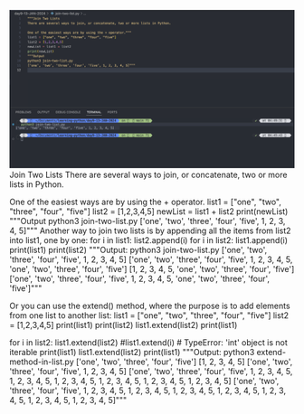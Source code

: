 ![alt text](image.png)
Join Two Lists
There are several ways to join, or concatenate, two or more lists in Python.

One of the easiest ways are by using the + operator.
list1 = ["one", "two", "three", "four", "five"]
list2 = [1,2,3,4,5]
newList = list1 + list2
print(newList)
"""Output
python3 join-two-list.py
['one', 'two', 'three', 'four', 'five', 1, 2, 3, 4, 5]"""
Another way to join two lists is by appending all the items from list2 into list1, one by one:
for i in list1:
list2.append(i)
for i in list2:
list1.append(i)
print(list1)
print(list2)
"""Output:
python3 join-two-list.py
['one', 'two', 'three', 'four', 'five', 1, 2, 3, 4, 5]
['one', 'two', 'three', 'four', 'five', 1, 2, 3, 4, 5, 'one', 'two', 'three', 'four', 'five']
[1, 2, 3, 4, 5, 'one', 'two', 'three', 'four', 'five']
['one', 'two', 'three', 'four', 'five', 1, 2, 3, 4, 5, 'one', 'two', 'three', 'four', 'five']"""

Or you can use the extend() method, where the purpose is to add elements from one list to another list:
list1 = ["one", "two", "three", "four", "five"]
list2 = [1,2,3,4,5]
print(list1)
print(list2)
list1.extend(list2)
print(list1)

for i in list2:
list1.extend(list2)
#list1.extend(i) # TypeError: 'int' object is not iterable
print(list1)
list1.extend(list2)
print(list1)
"""Output:
python3 extend-method-in-list.py
['one', 'two', 'three', 'four', 'five']
[1, 2, 3, 4, 5]
['one', 'two', 'three', 'four', 'five', 1, 2, 3, 4, 5]
['one', 'two', 'three', 'four', 'five', 1, 2, 3, 4, 5, 1, 2, 3, 4, 5, 1, 2, 3, 4, 5, 1, 2, 3, 4, 5, 1, 2, 3, 4, 5, 1, 2, 3, 4, 5]
['one', 'two', 'three', 'four', 'five', 1, 2, 3, 4, 5, 1, 2, 3, 4, 5, 1, 2, 3, 4, 5, 1, 2, 3, 4, 5, 1, 2, 3, 4, 5, 1, 2, 3, 4, 5, 1, 2, 3, 4, 5]"""
